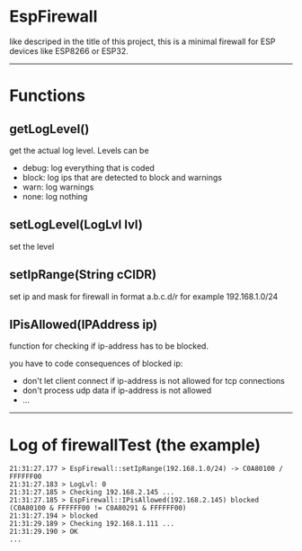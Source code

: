 # EspFirewall

like descriped in the title of this project, this is a minimal firewall for ESP devices like ESP8266 or ESP32.
  
--- 
# Functions
## getLogLevel()

get the actual log level. Levels can be
- debug: log everything that is coded
- block: log ips that are detected to block and warnings
- warn: log warnings
- none: log nothing  
  
## setLogLevel(LogLvl lvl)

set the level  
  
## setIpRange(String cCIDR)

set ip and mask for firewall in format a.b.c.d/r for example 192.168.1.0/24  
  
## IPisAllowed(IPAddress ip)

function for checking if ip-address has to be blocked.
   
you have to code consequences of blocked ip:
- don't let client connect if ip-address is not allowed for tcp connections
- don't process udp data if ip-address is not allowed
- ...  
  
  
--- 
# Log of firewallTest (the example)
```
21:31:27.177 > EspFirewall::setIpRange(192.168.1.0/24) -> C0A80100 / FFFFFF00
21:31:27.183 > LogLvl: 0
21:31:27.185 > Checking 192.168.2.145 ...
21:31:27.185 > EspFirewall::IPisAllowed(192.168.2.145) blocked (C0A80100 & FFFFFF00 != C0A80291 & FFFFFF00)
21:31:27.194 > blocked
21:31:29.189 > Checking 192.168.1.111 ...
21:31:29.190 > OK
...
```